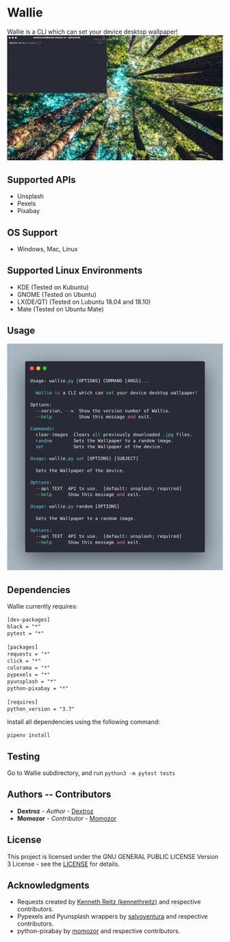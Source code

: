 # Wallie
Wallie is a CLI which can set your device desktop wallpaper!
![Wallie Demo](Wallie_Demo.gif)

## Supported APIs
* Unsplash
* Pexels
* Pixabay 

## OS Support
* Windows, Mac, Linux

## Supported Linux Environments
* KDE (Tested on Kubuntu)
* GNOME (Tested on Ubuntu)
* LX(DE/QT) (Tested on Lubuntu 18.04 and 18.10)
* Mate (Tested on Ubuntu Mate)

## Usage
![Wallie help](Wallie_help.png)

## Dependencies
Wallie currently requires:
```
[dev-packages]
black = "*"
pytest = "*"

[packages]
requests = "*"
click = "*"
colorama = "*"
pypexels = "*"
pyunsplash = "*"
python-pixabay = "*"

[requires]
python_version = "3.7"
```

Install all dependencies using the following command:
```
pipenv install
```

## Testing

Go to Wallie subdirectory, and run `python3 -m pytest tests`

## Authors -- Contributors

* **Dextroz** - *Author* - [Dextroz](https://github.com/Dextroz)
* **Momozor** - *Contributor* - [Momozor](https://github.com/momozor)

## License

This project is licensed under the GNU GENERAL PUBLIC LICENSE Version 3 License - see the [LICENSE](LICENSE) for details.

## Acknowledgments

* Requests created by [Kenneth Reitz (kennethreitz)](https://github.com/kennethreitz) and respective contributors.
* Pypexels and Pyunsplash wrappers by [salvoventura](https://github.com/salvoventura) and respective contributors.
* python-pixabay by [momozor](https://github.com/momozor) and respective contributors.
